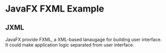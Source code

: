 # JavaFX FXML Example

## JXML
JavaFX provide FXML, a XML-based lanaugage for building user interface. It could make application logic separated from user interface.

